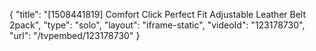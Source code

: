 {
    "title": "[1508441819] Comfort Click Perfect Fit Adjustable Leather Belt 2pack",
    "type": "solo",
    "layout": "iframe-static",
    "videoId": "123178730",
    "url": "\/tvpembed\/123178730"
}